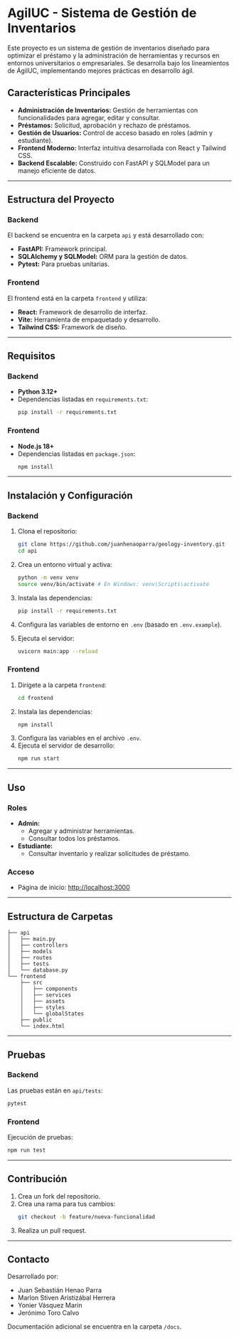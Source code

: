 # **AgilUC - Sistema de Gestión de Inventarios**

Este proyecto es un sistema de gestión de inventarios diseñado para optimizar el préstamo y la administración de herramientas y recursos en entornos universitarios o empresariales. Se desarrolla bajo los lineamientos de ÁgilUC, implementando mejores prácticas en desarrollo ágil.

## **Características Principales**

- **Administración de Inventarios:** Gestión de herramientas con funcionalidades para agregar, editar y consultar.
- **Préstamos:** Solicitud, aprobación y rechazo de préstamos.
- **Gestión de Usuarios:** Control de acceso basado en roles (admin y estudiante).
- **Frontend Moderno:** Interfaz intuitiva desarrollada con React y Tailwind CSS.
- **Backend Escalable:** Construido con FastAPI y SQLModel para un manejo eficiente de datos.

---

## **Estructura del Proyecto**

### **Backend**

El backend se encuentra en la carpeta `api` y está desarrollado con:

- **FastAPI:** Framework principal.
- **SQLAlchemy y SQLModel:** ORM para la gestión de datos.
- **Pytest:** Para pruebas unitarias.

### **Frontend**

El frontend está en la carpeta `frontend` y utiliza:

- **React:** Framework de desarrollo de interfaz.
- **Vite:** Herramienta de empaquetado y desarrollo.
- **Tailwind CSS:** Framework de diseño.

---

## **Requisitos**

### **Backend**

- **Python 3.12+**
- Dependencias listadas en `requirements.txt`:
  ```bash
  pip install -r requirements.txt
  ```

### **Frontend**

- **Node.js 18+**
- Dependencias listadas en `package.json`:
  ```bash
  npm install
  ```

---

## **Instalación y Configuración**

### **Backend**

1. Clona el repositorio:
   ```bash
   git clone https://github.com/juanhenaoparra/geology-inventory.git
   cd api
   ```
2. Crea un entorno virtual y activa:
   ```bash
   python -m venv venv
   source venv/bin/activate # En Windows: venv\Scripts\activate
   ```
3. Instala las dependencias:
   ```bash
   pip install -r requirements.txt
   ```
4. Configura las variables de entorno en `.env` (basado en `.env.example`).

5. Ejecuta el servidor:
   ```bash
   uvicorn main:app --reload
   ```

### **Frontend**

1. Dirígete a la carpeta `frontend`:
   ```bash
   cd frontend
   ```
2. Instala las dependencias:
   ```bash
   npm install
   ```
3. Configura las variables en el archivo `.env`.
4. Ejecuta el servidor de desarrollo:
   ```bash
   npm run start
   ```

---

## **Uso**

### **Roles**

- **Admin:**
  - Agregar y administrar herramientas.
  - Consultar todos los préstamos.
- **Estudiante:**
  - Consultar inventario y realizar solicitudes de préstamo.

### **Acceso**

- Página de inicio: [http://localhost:3000](http://localhost:3000)

---

## **Estructura de Carpetas**

```
├── api
│   ├── main.py
│   ├── controllers
│   ├── models
│   ├── routes
│   ├── tests
│   └── database.py
└── frontend
    ├── src
    │   ├── components
    │   ├── services
    │   ├── assets
    │   ├── styles
    │   └── globalStates
    ├── public
    └── index.html
```

---

## **Pruebas**

### **Backend**

Las pruebas están en `api/tests`:

```bash
pytest
```

### **Frontend**

Ejecución de pruebas:

```bash
npm run test
```

---

## **Contribución**

1. Crea un fork del repositorio.
2. Crea una rama para tus cambios:
   ```bash
   git checkout -b feature/nueva-funcionalidad
   ```
3. Realiza un pull request.

---

## **Contacto**

Desarrollado por:

- Juan Sebastián Henao Parra
- Marlon Stiven Aristizábal Herrera
- Yonier Vásquez Marín
- Jerónimo Toro Calvo

Documentación adicional se encuentra en la carpeta `/docs`.
